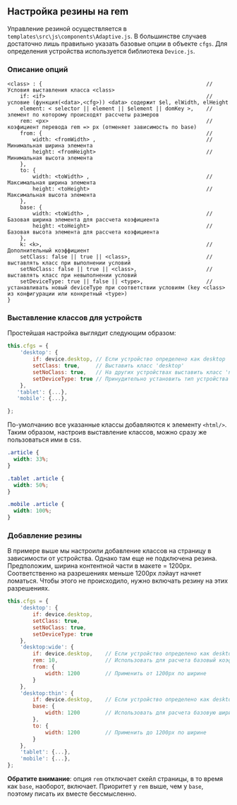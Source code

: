 ## Настройка резины на rem

Управление резиной осуществляется в `templates\src\js\components\Adaptive.js`. В большинстве случаев достаточно лишь правильно указать базовые опции в объекте `cfgs`. Для определения устройства используется библиотека `Device.js`.

### Описание опций

```
<class> : {                                                    // Условия выставления класса <class>
    if: <if>                                                   // условие (функция(<data>,<cfg>)) <data> содержит $el, elWidth, elHeight
    element: < selector || element || $element || domKey >,    // элемент по которому происходят рассчеты размеров
    rem: <px>                                                  // коэфициент перевода rem => px (отменяет зависимость по base)
    from: {                                                    //
        width: <fromWidth> ,                                   // Минимальная ширина элемента
        height: <fromHeight>                                   // Минимальная высота элемента
    },
    to: {
        width: <toWidth> ,                                     // Максимальная ширина элемента
        height: <toHeight>                                     // Максимальная высота элемента
    },
    base: {
        width: <toWidth> ,                                     // Базовая ширина элемента для рассчета коэфициента
        height: <toHeight>                                     // Базовая высота элемента для рассчета коэфициента
    },
    k: <k>,                                                    // Дополнительный коэффициент
    setClass: false || true || <class>,                        // выставлять класс при выполнении условий
    setNoClass: false || true || <class>,                      // выставлять класс при невыполнении условий
    setDeviceType: true || false || <type>,                    // устанавливать новый deviceType при соответствии условиям (key <class> из конфигурации или конкретный <type>)
}
```

### Выставление классов для устройств

Простейшая настройка выглядит следующим образом:

```js
this.cfgs = {
    'desktop': {
        if: device.desktop, // Если устройство определено как desktop
        setClass: true,     // Выставить класс 'desktop'
        setNoClass: true,   // На других устройствах выставить класс 'no-desktop'
        setDeviceType: true // Принудительно установить тип устройства как desktop
    },
   'tablet': {...},
   'mobile': {...},

};
```

По-умолчанию все указанные классы добавляются к элементу `<html/>`. Таким образом, настроив выставление классов, можно сразу же пользоваться ими в css.

```css
.article {
  width: 33%;
}

.tablet .article {
  width: 50%;
}

.mobile .article {
  width: 100%;
}
```

### Добавление резины

В примере выше мы настроили добавление классов на страницу в зависимости от устройства. Однако там еще не подключена резина. Предположим, ширина контентной части в макете = 1200px. Соответственно на разрешениях меньше 1200px лэйаут начнет ломаться. Чтобы этого не происходило, нужно включать резину на этих разрешениях.

```js
this.cfgs = {
    'desktop': {
        if: device.desktop,
        setClass: true,
        setNoClass: true,
        setDeviceType: true
    },
    'desktop:wide': {
        if: device.desktop,    // Если устройство определено как desktop
        rem: 10,               // Использовать для расчета базовый коэффициент (отключает скейл)
        from: {
            width: 1200        // Применить от 1200px по ширине
        }
    },
    'desktop:thin': {
        if: device.desktop,    // Если устройство определено как desktop
        base: {
            width: 1200        // Использовать для расчета базовую ширину (включает скейл)
        },
        to: {
            width: 1200        // Применить до 1200px по ширине
        }
    },
    'tablet': {...},
    'mobile': {...},
};
```

**Обратите внимание**: опция `rem` отключает скейл страницы, в то время как `base`, наоборот, включает. Приоритет у `rem` выше, чем у `base`, поэтому писать их вместе бессмысленно.

